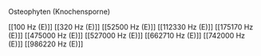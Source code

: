 Osteophyten (Knochensporne)

[[100 Hz (E)]]
[[320 Hz (E)]]
[[52500 Hz (E)]]
[[112330 Hz (E)]]
[[175170 Hz (E)]]
[[475000 Hz (E)]]
[[527000 Hz (E)]]
[[662710 Hz (E)]]
[[742000 Hz (E)]]
[[986220 Hz (E)]]